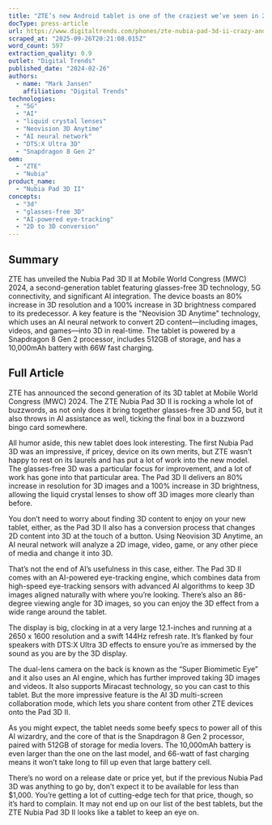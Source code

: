 ```yaml
---
title: "ZTE’s new Android tablet is one of the craziest we’ve seen in 2024"
docType: press-article
url: https://www.digitaltrends.com/phones/zte-nubia-pad-3d-ii-crazy-android-tablet-mwc-2024-news/
scraped_at: "2025-09-26T20:21:08.015Z"
word_count: 597
extraction_quality: 0.9
outlet: "Digital Trends"
published_date: "2024-02-26"
authors:
  - name: "Mark Jansen"
    affiliation: "Digital Trends"
technologies:
  - "5G"
  - "AI"
  - "liquid crystal lenses"
  - "Neovision 3D Anytime"
  - "AI neural network"
  - "DTS:X Ultra 3D"
  - "Snapdragon 8 Gen 2"
oem:
  - "ZTE"
  - "Nubia"
product_name:
  - "Nubia Pad 3D II"
concepts:
  - "3d"
  - "glasses-free 3D"
  - "AI-powered eye-tracking"
  - "2D to 3D conversion"
---
```

## Summary

ZTE has unveiled the Nubia Pad 3D II at Mobile World Congress (MWC) 2024, a second-generation tablet featuring glasses-free 3D technology, 5G connectivity, and significant AI integration. The device boasts an 80% increase in 3D resolution and a 100% increase in 3D brightness compared to its predecessor. A key feature is the "Neovision 3D Anytime" technology, which uses an AI neural network to convert 2D content—including images, videos, and games—into 3D in real-time. The tablet is powered by a Snapdragon 8 Gen 2 processor, includes 512GB of storage, and has a 10,000mAh battery with 66W fast charging.

## Full Article

ZTE has announced the second generation of its 3D tablet at Mobile World Congress (MWC) 2024. The ZTE Nubia Pad 3D II is rocking a whole lot of buzzwords, as not only does it bring together glasses-free 3D and 5G, but it also throws in AI assistance as well, ticking the final box in a buzzword bingo card somewhere.

All humor aside, this new tablet does look interesting. The first Nubia Pad 3D was an impressive, if pricey, device on its own merits, but ZTE wasn’t happy to rest on its laurels and has put a lot of work into the new model. The glasses-free 3D was a particular focus for improvement, and a lot of work has gone into that particular area. The Pad 3D II delivers an 80% increase in resolution for 3D images and a 100% increase in 3D brightness, allowing the liquid crystal lenses to show off 3D images more clearly than before.

You don’t need to worry about finding 3D content to enjoy on your new tablet, either, as the Pad 3D II also has a conversion process that changes 2D content into 3D at the touch of a button. Using Neovision 3D Anytime, an AI neural network will analyze a 2D image, video, game, or any other piece of media and change it into 3D.

That’s not the end of AI’s usefulness in this case, either. The Pad 3D II comes with an AI-powered eye-tracking engine, which combines data from high-speed eye-tracking sensors with advanced AI algorithms to keep 3D images aligned naturally with where you’re looking. There’s also an 86-degree viewing angle for 3D images, so you can enjoy the 3D effect from a wide range around the tablet.

The display is big, clocking in at a very large 12.1-inches and running at a 2650 x 1600 resolution and a swift 144Hz refresh rate. It’s flanked by four speakers with DTS:X Ultra 3D effects to ensure you’re as immersed by the sound as you are by the 3D display.

The dual-lens camera on the back is known as the “Super Biomimetic Eye” and it also uses an AI engine, which has further improved taking 3D images and videos. It also supports Miracast technology, so you can cast to this tablet. But the more impressive feature is the AI 3D multi-screen collaboration mode, which lets you share content from other ZTE devices onto the Pad 3D II.

As you might expect, the tablet needs some beefy specs to power all of this AI wizardry, and the core of that is the Snapdragon 8 Gen 2 processor, paired with 512GB of storage for media lovers. The 10,000mAh battery is even larger than the one on the last model, and 66-watt of fast charging means it won’t take long to fill up even that large battery cell.

There’s no word on a release date or price yet, but if the previous Nubia Pad 3D was anything to go by, don’t expect it to be available for less than $1,000. You’re getting a lot of cutting-edge tech for that price, though, so it’s hard to complain. It may not end up on our list of the best tablets, but the ZTE Nubia Pad 3D II looks like a tablet to keep an eye on.

